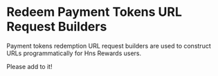 # Redeem Payment Tokens URL Request Builders

Payment tokens redemption URL request builders are used to construct URLs programmatically for Hns Rewards users.

Please add to it!
